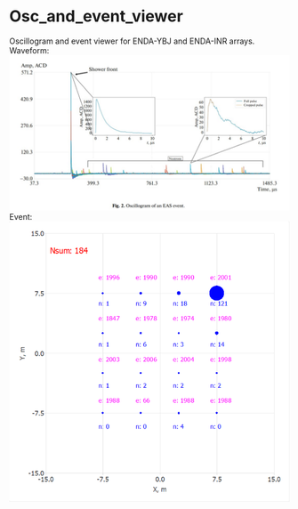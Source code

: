 # Osc_and_event_viewer
Oscillogram and event viewer for ENDA-YBJ and ENDA-INR arrays.  
Waveform:  
![Screenshot](osc.jpg)  
Event:  
![Screenshot](event.png)  
